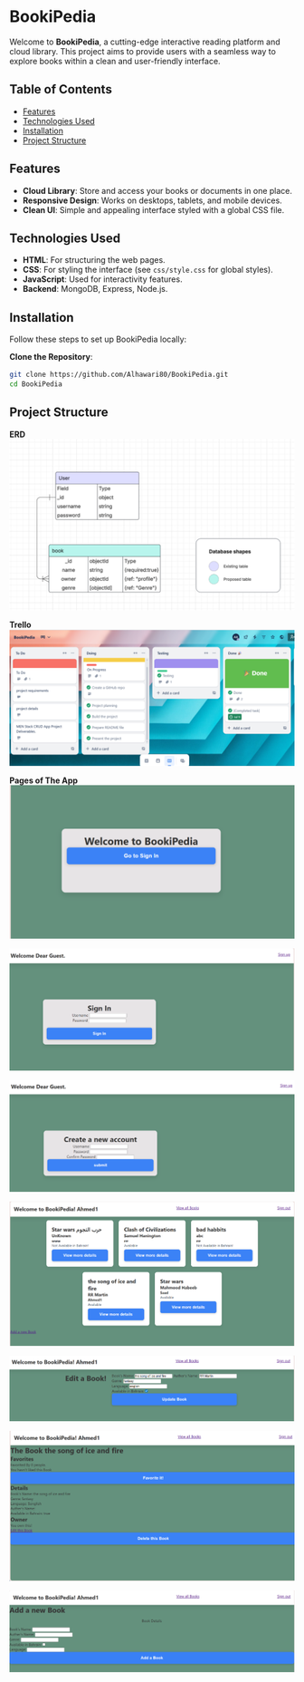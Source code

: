 # BookiPedia

Welcome to **BookiPedia**, a cutting-edge interactive reading platform and cloud library. This project aims to provide users with a seamless way to explore books within a clean and user-friendly interface.

## Table of Contents
- [Features](#features)
- [Technologies Used](#technologies-used)
- [Installation](#installation)
- [Project Structure](#Project-Structure)

## Features
- **Cloud Library**: Store and access your books or documents in one place.
- **Responsive Design**: Works on desktops, tablets, and mobile devices.
- **Clean UI**: Simple and appealing interface styled with a global CSS file.

## Technologies Used
- **HTML**: For structuring the web pages.
- **CSS**: For styling the interface (see `css/style.css` for global styles).
- **JavaScript**: Used for interactivity features.
- **Backend**:  MongoDB, Express, Node.js.

## Installation
Follow these steps to set up BookiPedia locally:

  **Clone the Repository**:
   ```bash
   git clone https://github.com/Alhawari80/BookiPedia.git
   cd BookiPedia


```
## Project Structure
**ERD**
![ERD](images/1.png)

**Trello**
![Trello](images/10.png)

**Pages of The App**
![Welcome-Page](images/3.png)

![Sign-In-Page](images/4.png)

![Sign-Up-Page](images/5.png)

![View-All-Page](images/6.png)

![Edit-Page](images/8.png)

![Book-Details](images/7.png)

![Add-Book](images/9.png)




